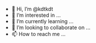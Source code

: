 - 👋 Hi, I’m @kdtkdt
- 👀 I’m interested in ...
- 🌱 I’m currently learning ...
- 💞️ I’m looking to collaborate on ...
- 📫 How to reach me ...

<!---
kdtkdt/kdtkdt is a ✨ special ✨ repository because its `README.md` (this file) appears on your GitHub profile.
You can click the Preview link to take a look at your changes.
--->
